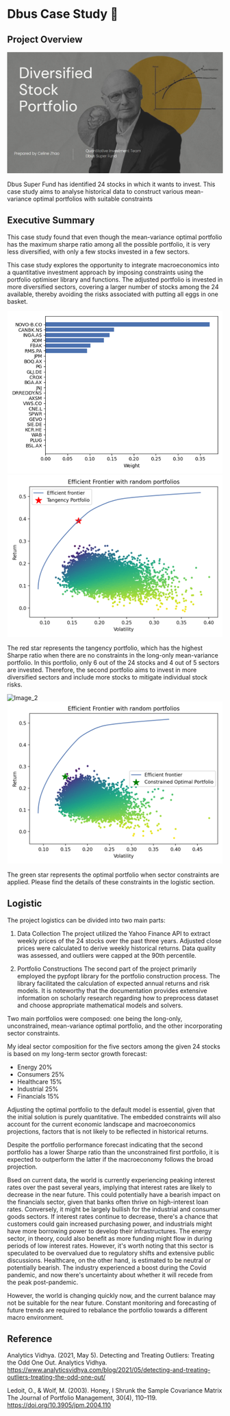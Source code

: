 # Dbus Case Study 🚎
## Project Overview
[![Slides](/Resources/Images/Pictures/ppt_cover.png)](https://www.canva.com/design/DAF2omzYPZ0/7We1rvkrmcWJcc1cug6byw/edit?utm_content=DAF2omzYPZ0&utm_campaign=designshare&utm_medium=link2&utm_source=sharebutton)

Dbus Super Fund has identified 24 stocks in which it wants to invest. This case study aims to analyse historical data to construct various mean-variance optimal portfolios with suitable constraints

## Executive Summary
This case study found that even though the mean-variance optimal portfolio has the maximum sharpe ratio among all the possible portfolio, it is very less diversified, with only a few stocks invested in a few sectors.

This case study explores the opportunity to integrate macroeconomics into a quantitative investment approach by imposing constraints using the portfolio optimiser library and functions. The adjusted portfolio is invested in more diversified sectors, covering a larger number of stocks among the 24 available, thereby avoiding the risks associated with putting all eggs in one basket.

![Image_1](/Resources/Images/weights_unconstrained.png)
![Image_1](/Resources/Images/efficient_frontier_unconstrained.png)

The red star represents the tangency portfolio, which has the highest Sharpe ratio when there are no constraints in the long-only mean-variance portfolio. In this portfolio, only 6 out of the 24 stocks and 4 out of 5 sectors are invested. Therefore, the second portfolio aims to invest in more diversified sectors and include more stocks to mitigate individual stock risks.

![Image_2](/Resources/Images/weights_sector_constrained_1.png)
![Image_2](/Resources/Images/efficient_frontier_sectors_1.png)

The green star represents the optimal portfolio when sector constraints are applied. Please find the details of these constraints in the logistic section.

## Logistic
The project logistics can be divided into two main parts:

1. Data Collection
The project utilized the Yahoo Finance API to extract weekly prices of the 24 stocks over the past three years. Adjusted close prices were calculated to derive weekly historical returns. Data quality was assessed, and outliers were capped at the 90th percentile.


2. Portfolio Constructions
The second part of the project primarily employed the pypfopt library for the portfolio construction process. The library facilitated the calculation of expected annual returns and risk models. It is noteworthy that the documentation provides extensive information on scholarly research regarding how to preprocess dataset and choose appropriate mathematical models and solvers.

Two main portfolios were composed: one being the long-only, unconstrained, mean-variance optimal portfolio, and the other incorporating sector constraints.

My ideal sector composition for the five sectors among the given 24 stocks is based on my long-term sector growth forecast:
- Energy 20%
- Consumers 25%
- Healthcare 15%
- Industrial 25%
- Financials 15%

Adjusting the optimal portfolio to the default model is essential, given that the initial solution is purely quantitative. The embedded constraints will also account for the current economic landscape and macroeconomics projections, factors that is not likely to be reflected in historical returns.

Despite the portfolio performance forecast indicating that the second portfolio has a lower Sharpe ratio than the unconstrained first portfolio, it is expected to outperform the latter if the macroeconomy follows the broad projection.

Bsed on current data, the world is currently experiencing peaking interest rates over the past several years, implying that interest rates are likely to decrease in the near future. This could potentially have a bearish impact on the financials sector, given that banks often thrive on high-interest loan rates. Conversely, it might be largely bullish for the industrial and consumer goods sectors. If interest rates continue to decrease, there's a chance that customers could gain increased purchasing power, and industrials might have more borrowing power to develop their infrastructures. The energy sector, in theory, could also benefit as more funding might flow in during periods of low interest rates. However, it's worth noting that this sector is speculated to be overvalued due to regulatory shifts and extensive public discussions. Healthcare, on the other hand, is estimated to be neutral or potentially bearish. The industry experienced a boost during the Covid pandemic, and now there's uncertainty about whether it will recede from the peak post-pandemic.

However, the world is changing quickly now, and the current balance may not be suitable for the near future. Constant monitoring and forecasting of future trends are required to rebalance the portfolio towards a different macro environment.


## Reference

Analytics Vidhya. (2021, May 5). Detecting and Treating Outliers: Treating the Odd One Out. Analytics Vidhya. https://www.analyticsvidhya.com/blog/2021/05/detecting-and-treating-outliers-treating-the-odd-one-out/

Ledoit, O., & Wolf, M. (2003). Honey, I Shrunk the Sample Covariance Matrix The Journal of Portfolio Management, 30(4), 110–119. https://doi.org/10.3905/jpm.2004.110
